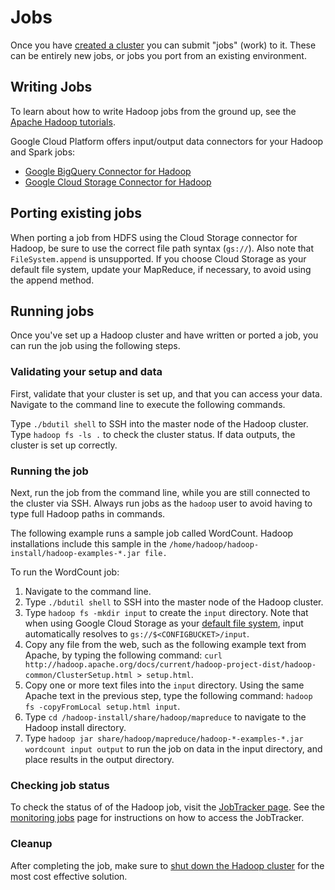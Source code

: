 # Jobs

Once you have [created a cluster](QUICKSTART.md) you can submit "jobs" (work) to it. These can be entirely new jobs, or jobs you port from an existing environment.

## Writing Jobs

To learn about how to write Hadoop jobs from the ground up, see the [Apache Hadoop tutorials](https://hadoop.apache.org/docs/current/hadoop-mapreduce-client/hadoop-mapreduce-client-core/MapReduceTutorial.html).

Google Cloud Platform offers input/output data connectors for your Hadoop and Spark jobs:

* [Google BigQuery Connector for Hadoop](https://github.com/GoogleCloudPlatform/bigdata-interop)
* [Google Cloud Storage Connector for Hadoop](https://github.com/GoogleCloudPlatform/bigdata-interop)

## Porting existing jobs

When porting a job from HDFS using the Cloud Storage connector for Hadoop, be sure to use the correct file path syntax (`gs://`).
Also note that `FileSystem.append` is unsupported. If you choose Cloud Storage as your default file system, update your MapReduce, if necessary, to avoid using the append method.

## Running jobs

Once you've set up a Hadoop cluster and have written or ported a job, you can run the job using the following steps.

### Validating your setup and data

First, validate that your cluster is set up, and that you can access your data. Navigate to the command line to execute the following commands.

Type `./bdutil shell` to SSH into the master node of the Hadoop cluster.
Type `hadoop fs -ls .` to check the cluster status. If data outputs, the cluster is set up correctly.

### Running the job

Next, run the job from the command line, while you are still connected to the cluster via SSH. Always run jobs as the `hadoop` user to avoid having to type full Hadoop paths in commands.

The following example runs a sample job called WordCount. Hadoop installations include this sample in the `/home/hadoop/hadoop-install/hadoop-examples-*.jar file.`

To run the WordCount job:

1. Navigate to the command line.
1. Type `./bdutil shell` to SSH into the master node of the Hadoop cluster.
1. Type `hadoop fs -mkdir input` to create the `input` directory.
Note that when using Google Cloud Storage as your [default file system](QUICKSTART.md), input automatically resolves to `gs://$<CONFIGBUCKET>/input`.
1. Copy any file from the web, such as the following example text from Apache, by typing the following command: `curl http://hadoop.apache.org/docs/current/hadoop-project-dist/hadoop-common/ClusterSetup.html > setup.html`.
1. Copy one or more text files into the `input` directory. Using the same Apache text in the previous step, type the following command: `hadoop fs -copyFromLocal setup.html input`.
1. Type `cd /hadoop-install/share/hadoop/mapreduce` to navigate to the Hadoop install directory.
1. Type `hadoop jar share/hadoop/mapreduce/hadoop-*-examples-*.jar wordcount input output` to run the job on data in the input directory, and place results in the output directory.

### Checking job status

To check the status of of the Hadoop job, visit the [JobTracker page](http://wiki.apache.org/hadoop/JobTracker). See the [monitoring jobs](MONITORING.md) page for instructions on how to access the JobTracker.

### Cleanup

After completing the job, make sure to [shut down the Hadoop cluster](SHUTDOWN.md) for the most cost effective solution.
